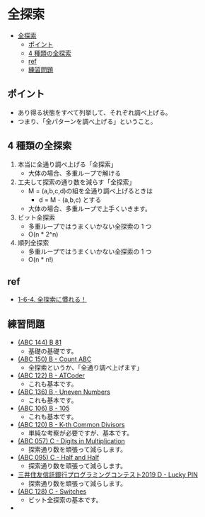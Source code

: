 # 全探索

- [全探索](#全探索)
  - [ポイント](#ポイント)
  - [4 種類の全探索](#4-種類の全探索)
  - [ref](#ref)
  - [練習問題](#練習問題)


## ポイント

- あり得る状態をすべて列挙して、それぞれ調べ上げる。
- つまり、「全パターンを調べ上げる」ということ。

## 4 種類の全探索

1. 本当に全通り調べ上げる「全探索」
   - 大体の場合、多重ループで解ける
2. 工夫して探索の通り数を減らす「全探索」
   - M = (a,b,c,d)の組を全通り調べ上げるときは
     - d = M - (a,b,c) とする
   - 大体の場合、多重ループで上手くいきます。
3. ビット全探索
   - 多重ループではうまくいかない全探索の 1 つ
   - O(n * 2^n)
4. 順列全探索
   - 多重ループではうまくいかない全探索の 1 つ
   - O(n * n!)

## ref
- [1-6-4. 全探索に慣れる！](https://qiita.com/e869120/items/f1c6f98364d1443148b3#1-6-4-%E5%85%A8%E6%8E%A2%E7%B4%A2%E3%81%AB%E6%85%A3%E3%82%8C%E3%82%8B)

## 練習問題

- [(ABC 144) B 81](https://atcoder.jp/contests/abc144/tasks/abc144_b)　
  - 基礎の基礎です。
- [(ABC 150) B - Count ABC](https://atcoder.jp/contests/abc150/tasks/abc150_b)
  - 全探索というか、「全通り調べ上げます」
- [(ABC 122) B - ATCoder](https://atcoder.jp/contests/abc122/tasks/abc122_b)
  - これも基本です。
- [(ABC 136) B - Uneven Numbers](https://atcoder.jp/contests/abc136/tasks/abc136_b)
  - これも基本です。
- [(ABC 106) B - 105](https://atcoder.jp/contests/abc106/tasks/abc106_b)
  - これも基本です。
- [(ABC 120) B - K-th Common Divisors](https://atcoder.jp/contests/abc120/tasks/abc120_b)
  - 単純な考察が必要ですが、基本です。
- [(ABC 057) C - Digits in Multiplication](https://atcoder.jp/contests/abc057/tasks/abc057_c)
  - 探索通り数を頑張って減らします。
- [(ABC 095) C - Half and Half](https://atcoder.jp/contests/abc095/tasks/arc096_a)
  - 探索通り数を頑張って減らします。
- [三井住友信託銀行プログラミングコンテスト2019 D - Lucky PIN](https://atcoder.jp/contests/sumitrust2019/tasks/sumitb2019_d)
  - 探索通り数を頑張って減らします。
- [(ABC 128) C - Switches](https://atcoder.jp/contests/abc128/tasks/abc128_c)
  - ビット全探索の基本です。
-